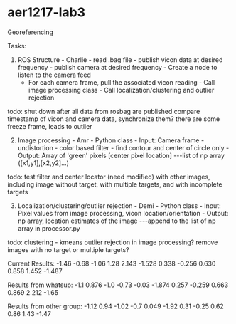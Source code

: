 # aer1217-lab3
Georeferencing 


Tasks:
  1. ROS Structure - Charlie
    - read .bag file
    - publish vicon data at desired frequency
    - publish camera at desired frequency
    - Create a node to listen to the camera feed
      - For each camera frame, pull the associated vicon reading
    - Call image processing class
    - Call localization/clustering and outlier rejection

  todo: shut down after all data from rosbag are published
        compare timestamp of vicon and camera data, synchronize them? there are some freeze frame, leads to outlier
    
  2. Image processing - Amr
    - Python class
    - Input: Camera frame
    - undistortion
    - color based filter 
    - find contour and center of circle only
    - Output: Array of 'green' pixels [center pixel location]       ---list of np array ([x1,y1],[x2,y2]...)
  
  todo: test filter and center locator (need modified) with other images, 
        including image without target, with multiple targets, and with incomplete targets
   
  3. Localization/clustering/outlier rejection - Demi
    - Python class
    - Input: Pixel values from image processing, vicon location/orientation
    - Output: np array, location estimates of the image       ---append to the list of np array in processor.py    
  
  todo: clustering - kmeans
        outlier rejection in image processing? remove images with no target or multiple targets?
        
  Current Results:
  -1.46     -0.68
  -1.06     1.28
  2.143     -1.528
  0.338     -0.256
  0.630     0.858
  1.452     -1.487
 
  
  Results from whatsup:
    -1.1       0.876
    -1.0       -0.73
    -0.03      -1.874
    0.257      -0.259
    0.663       0.869
    2.212       -1.65

  Results from other group:
    -1.12       0.94
    -1.02       -0.7
    0.049      -1.92
    0.31      -0.25
    0.62       0.86
    1.43       -1.47
